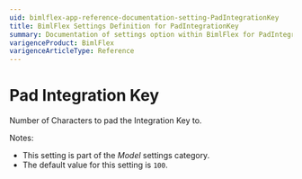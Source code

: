```yaml
---
uid: bimlflex-app-reference-documentation-setting-PadIntegrationKey
title: BimlFlex Settings Definition for PadIntegrationKey
summary: Documentation of settings option within BimlFlex for PadIntegrationKey
varigenceProduct: BimlFlex
varigenceArticleType: Reference
---
```


# Pad Integration Key

Number of Characters to pad the Integration Key to.

Notes:

* This setting is part of the *Model* settings category.
* The default value for this setting is `100`.
